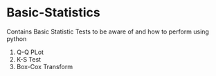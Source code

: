# Basic-Statistics
Contains Basic Statistic Tests to be aware of and how to perform using python
1) Q-Q PLot
2) K-S Test
3) Box-Cox Transform
